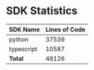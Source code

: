 # SDK Statistics

| SDK Name | Lines of Code |
| -------- | ------------- |
| python | 37539 |
| typescript | 10587 |
| **Total** | 48126 |

